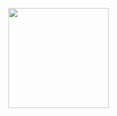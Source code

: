 <p align="center"><img src="https://image.psikolif.com/wp-content/uploads/2018/10/Logo-UIN-Malang-Universitas-Islam-Negeri-Malang-png.png" width="200px"></p>
